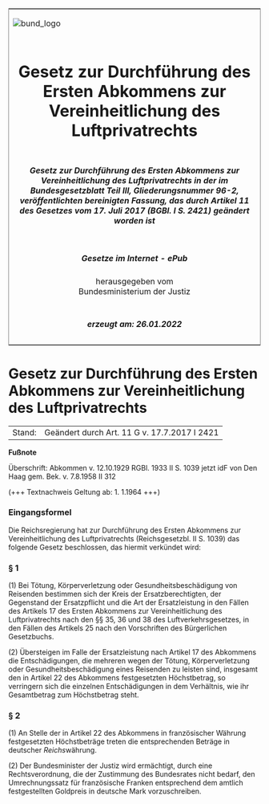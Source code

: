 <span id="DECKBLATT.html"></span>

<table border="0" frame="border" width="100%">

<tr valign="top">

<td align="left">

![bund\_logo](BfJ_2021_Web_de_de.gif)

</td>

<td align="right">

 

</td>

</tr>

<tr align="center" valign="middle">

<td colspan="2">

# Gesetz zur Durchführung des Ersten Abkommens zur Vereinheitlichung des Luftprivatrechts

</td>

</tr>

<tr align="center" valign="middle">

<td colspan="2">

##### Gesetz zur Durchführung des Ersten Abkommens zur Vereinheitlichung des Luftprivatrechts in der im Bundesgesetzblatt Teil III, Gliederungsnummer 96-2, veröffentlichten bereinigten Fassung, das durch Artikel 11 des Gesetzes vom 17. Juli 2017 (BGBl. I S. 2421) geändert worden ist

</td>

</tr>

<tr align="center" valign="middle">

<td colspan="2">

  
  

##### Gesetze im Internet - ePub  
  
herausgegeben vom  
Bundesministerium der Justiz

</td>

</tr>

<tr align="center" valign="bottom">

<td colspan="2">

  
  

##### erzeugt am: 26.01.2022

</td>

</tr>

</table>

<span id="BJNR010790933.html"></span>

# Gesetz zur Durchführung des Ersten Abkommens zur Vereinheitlichung des Luftprivatrechts

<div>

<div class="jnhtml">

|        |                                              |
| ------ | -------------------------------------------- |
| Stand: | Geändert durch Art. 11 G v. 17.7.2017 I 2421 |

</div>

</div>

<div>

  
**Fußnote**

<div class="jnhtml">

<div>

<div class="jurAbsatz">

Überschrift: Abkommen v. 12.10.1929 RGBl. 1933 II S. 1039 jetzt idF von
Den Haag gem. Bek. v. 7.8.1958 II 312  
  
(+++ Textnachweis Geltung ab: 1. 1.1964 +++)

</div>

</div>

</div>

</div>

<span id="BJNR010790933BJNE000100328.html"></span>

### Eingangsformel  

<div>

<div class="jnhtml">

<div>

<div class="jurAbsatz">

Die Reichsregierung hat zur Durchführung des Ersten Abkommens zur
Vereinheitlichung des Luftprivatrechts (Reichsgesetzbl. II S. 1039) das
folgende Gesetz beschlossen, das hiermit verkündet wird:

</div>

</div>

</div>

</div>

<span id="BJNR010790933BJNE000201119.html"></span>

### § 1  

<div>

<div class="jnhtml">

<div>

<div class="jurAbsatz">

(1) Bei Tötung, Körperverletzung oder Gesundheitsbeschädigung von
Reisenden bestimmen sich der Kreis der Ersatzberechtigten, der
Gegenstand der Ersatzpflicht und die Art der Ersatzleistung in den
Fällen des Artikels 17 des Ersten Abkommens zur Vereinheitlichung des
Luftprivatrechts nach den §§ 35, 36 und 38 des Luftverkehrsgesetzes, in
den Fällen des Artikels 25 nach den Vorschriften des Bürgerlichen
Gesetzbuchs.

</div>

<div class="jurAbsatz">

(2) Übersteigen im Falle der Ersatzleistung nach Artikel 17 des
Abkommens die Entschädigungen, die mehreren wegen der Tötung,
Körperverletzung oder Gesundheitsbeschädigung eines Reisenden zu
leisten sind, insgesamt den in Artikel 22 des Abkommens festgesetzten
Höchstbetrag, so verringern sich die einzelnen Entschädigungen in dem
Verhältnis, wie ihr Gesamtbetrag zum Höchstbetrag steht.

</div>

</div>

</div>

</div>

<span id="BJNR010790933BJNE000300328.html"></span>

### § 2  

<div>

<div class="jnhtml">

<div>

<div class="jurAbsatz">

(1) An Stelle der in Artikel 22 des Abkommens in französischer Währung
festgesetzten Höchstbeträge treten die entsprechenden Beträge in
deutscher <span style="font-style:italic;">Reichs</span>währung.

</div>

<div class="jurAbsatz">

(2) Der Bundesminister der Justiz wird ermächtigt, durch eine
Rechtsverordnung, die der Zustimmung des Bundesrates nicht bedarf, den
Umrechnungssatz für französische Franken entsprechend dem amtlich
festgestellten Goldpreis in deutsche Mark vorzuschreiben.

</div>

</div>

</div>

</div>
